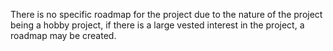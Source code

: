 There is no specific roadmap for the project due to the nature of the project being a hobby project, if there is a large vested interest in the project, a roadmap may be created.
